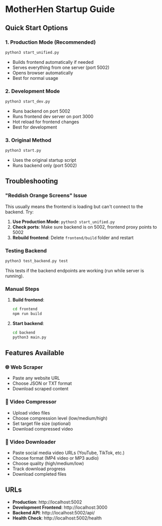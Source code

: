 # MotherHen Startup Guide

## Quick Start Options

### 1. Production Mode (Recommended)
```bash
python3 start_unified.py
```
- Builds frontend automatically if needed
- Serves everything from one server (port 5002)
- Opens browser automatically
- Best for normal usage

### 2. Development Mode
```bash
python3 start_dev.py
```
- Runs backend on port 5002
- Runs frontend dev server on port 3000
- Hot reload for frontend changes
- Best for development

### 3. Original Method
```bash
python3 start.py
```
- Uses the original startup script
- Runs backend only (port 5002)

## Troubleshooting

### "Reddish Orange Screens" Issue
This usually means the frontend is loading but can't connect to the backend. Try:

1. **Use Production Mode**: `python3 start_unified.py`
2. **Check ports**: Make sure backend is on 5002, frontend proxy points to 5002
3. **Rebuild frontend**: Delete `frontend/build` folder and restart

### Testing Backend
```bash
python3 test_backend.py test
```
This tests if the backend endpoints are working (run while server is running).

### Manual Steps
1. **Build frontend**:
   ```bash
   cd frontend
   npm run build
   ```

2. **Start backend**:
   ```bash
   cd backend
   python3 main.py
   ```

## Features Available

### 🌐 Web Scraper
- Paste any website URL
- Choose JSON or TXT format
- Download scraped content

### 🎥 Video Compressor  
- Upload video files
- Choose compression level (low/medium/high)
- Set target file size (optional)
- Download compressed video

### 📱 Video Downloader
- Paste social media video URLs (YouTube, TikTok, etc.)
- Choose format (MP4 video or MP3 audio)
- Choose quality (high/medium/low)
- Track download progress
- Download completed files

## URLs
- **Production**: http://localhost:5002
- **Development Frontend**: http://localhost:3000
- **Backend API**: http://localhost:5002/api/
- **Health Check**: http://localhost:5002/health